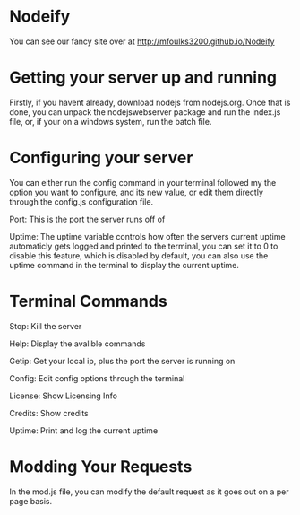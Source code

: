 Nodeify
===============
You can see our fancy site over at http://mfoulks3200.github.io/Nodeify

Getting your server up and running
=================================
Firstly, if you havent already, download nodejs from nodejs.org. Once that is done, you can unpack the nodejswebserver package and run the index.js file, or, if your on a windows system, run the batch file.

Configuring your server
=======================
You can either run the config command in your terminal followed my the option you want to configure, and its new value, or edit them directly through the config.js configuration file.

Port: This is the port the server runs off of

Uptime: The uptime variable controls how often the servers current uptime automaticly gets logged and printed to the terminal, you can set it to 0 to disable this feature, which is disabled by default, you can also use the uptime command in the terminal to display the current uptime.

Terminal Commands
================
Stop: Kill the server

Help: Display the avalible commands

Getip: Get your local ip, plus the port the server is running on

Config: Edit config options through the terminal

License: Show Licensing Info

Credits: Show credits

Uptime: Print and log the current uptime

Modding Your Requests
====================
In the mod.js file, you can modify the default request as it goes out on a per page basis.